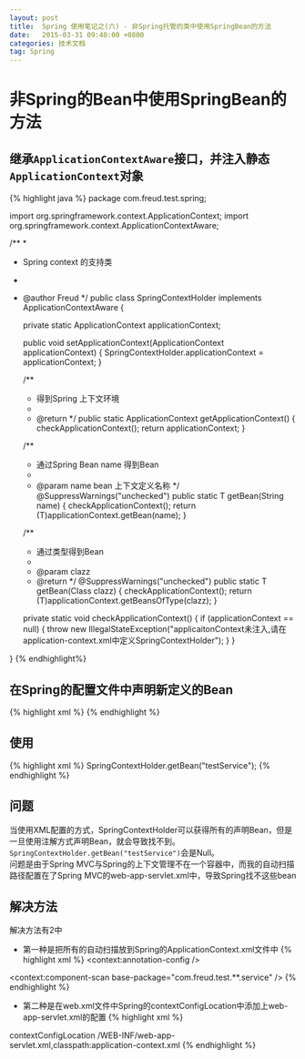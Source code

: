 ```yaml
---
layout: post
title:  Spring 使用笔记之(六) - 非Spring托管的类中使用SpringBean的方法
date:   2015-03-31 09:40:00 +0800
categories: 技术文档
tag: Spring
---
```


非Spring的Bean中使用SpringBean的方法
================================

继承`ApplicationContextAware`接口，并注入静态`ApplicationContext`对象
--------------------------------

{% highlight java %}
package com.freud.test.spring;

import org.springframework.context.ApplicationContext;
import org.springframework.context.ApplicationContextAware;

/**
 * 
 * Spring context 的支持类
 * 
 * @author Freud
 */
public class SpringContextHolder implements ApplicationContextAware
{
    
    private static ApplicationContext applicationContext;
    
    public void setApplicationContext(ApplicationContext applicationContext)
    {
        SpringContextHolder.applicationContext = applicationContext;
    }
    
    /**
     * 得到Spring 上下文环境
     * 
     * @return
     */
    public static ApplicationContext getApplicationContext()
    {
        checkApplicationContext();
        return applicationContext;
    }
    
    /**
     * 通过Spring Bean name 得到Bean
     * 
     * @param name bean 上下文定义名称
     */
    @SuppressWarnings("unchecked")
    public static <T> T getBean(String name)
    {
        checkApplicationContext();
        return (T)applicationContext.getBean(name);
    }
    
    /**
     * 通过类型得到Bean
     * 
     * @param clazz
     * @return
     */
    @SuppressWarnings("unchecked")
    public static <T> T getBean(Class<T> clazz)
    {
        checkApplicationContext();
        return (T)applicationContext.getBeansOfType(clazz);
    }
    
    private static void checkApplicationContext()
    {
        if (applicationContext == null)
        {
            throw new IllegalStateException("applicaitonContext未注入,请在application-context.xml中定义SpringContextHolder");
        }
    }
    
}
{% endhighlight%}

在Spring的配置文件中声明新定义的Bean
--------------------------------

{% highlight xml %}
	<bean id="springContextHolder" class="com.freud.test.spring.SpringContextHolder" />
{% endhighlight %}

使用
--------------------------------

{% highlight xml %}
	SpringContextHolder.getBean("testService");
{% endhighlight %}

问题
--------------------------------

当使用XML配置的方式，SpringContextHolder可以获得所有的声明Bean，但是一旦使用注解方式声明Bean，就会导致找不到。
`SpringContextHolder.getBean("testService")`会是Null。
<br />
问题是由于Spring MVC与Spring的上下文管理不在一个容器中，而我的自动扫描路径配置在了Spring MVC的web-app-servlet.xml中，导致Spring找不这些bean

解决方法
--------------------------------

解决方法有2中
* 第一种是把所有的自动扫描放到Spring的ApplicationContext.xml文件中
{% highlight xml %}
<context:annotation-config />

<context:component-scan base-package="com.freud.test.**.service" />
{% endhighlight %}

* 第二种是在web.xml文件中Spring的contextConfigLocation中添加上web-app-servlet.xml的配置
{% highlight xml %}
<context-param>
	<param-name>contextConfigLocation</param-name>
	<param-value>/WEB-INF/web-app-servlet.xml,classpath:application-context.xml</param-value>
</context-param>
{% endhighlight %}